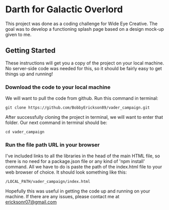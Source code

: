 # Darth for Galactic Overlord

This project was done as a coding challenge for Wide Eye Creative.
The goal was to develop a functioning splash page based on a design
mock-up given to me.

## Getting Started

These instructions will get you a copy of the project on your local
machine.  No server-side code was needed for this, so it should be
fairly easy to get things up and running!

### Download the code to your local machine

We will want to pull the code from github.  Run this command in terminal:

`git clone https://github.com/BobbyErickson89/vader_campaign.git`

After successfully cloning the project in terminal, we will want to enter that folder.
 Our next command in terminal should be:

`cd vader_campaign`

### Run the file path URL in your browser

I've included links to all the libraries in the head of the main HTML file,
so there is no need for a package.json file or any kind of 'npm install' command.
All we have to do is paste the path of the index.html file to your web
browser of choice.  It should look something like this:

`/LOCAL_PATH/vader_campaign/index.html`

Hopefully this was useful in getting the code up and running on your machine.
If there are any issues, please contact me at ericksonr07@gmail.com
